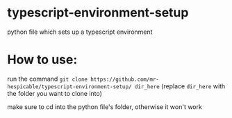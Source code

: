 # typescript-environment-setup
python file which sets up a typescript environment

# How to use:
run the command `git clone https://github.com/mr-hespicable/typescript-environment-setup/ dir_here` (replace `dir_here` with the folder you want to clone into)

make sure to cd into the python file's folder, otherwise it won't work
